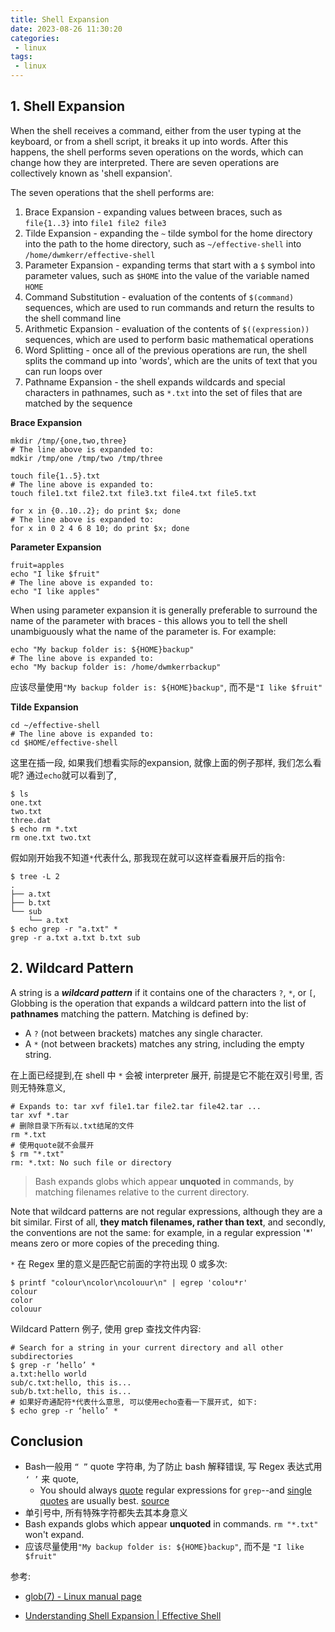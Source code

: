```yaml
---
title: Shell Expansion
date: 2023-08-26 11:30:20
categories:
 - linux
tags:
 - linux
---
```


## 1. Shell Expansion

When the shell receives a command, either from the user typing at the keyboard, or from a shell script, it breaks it up into words. After this happens, the shell performs seven operations on the words, which can change how they are interpreted. There are seven operations are collectively known as 'shell expansion'. 

The seven operations that the shell performs are:

1. Brace Expansion - expanding values between braces, such as `file{1..3}` into `file1 file2 file3`
2. Tilde Expansion - expanding the `~` tilde symbol for the home directory into the path to the home directory, such as `~/effective-shell` into `/home/dwmkerr/effective-shell`
3. Parameter Expansion - expanding terms that start with a `$` symbol into parameter values, such as `$HOME` into the value of the variable named `HOME`
4. Command Substitution - evaluation of the contents of `$(command)` sequences, which are used to run commands and return the results to the shell command line
5. Arithmetic Expansion - evaluation of the contents of `$((expression))` sequences, which are used to perform basic mathematical operations
6. Word Splitting - once all of the previous operations are run, the shell splits the command up into 'words', which are the units of text that you can run loops over
7. Pathname Expansion - the shell expands wildcards and special characters in pathnames, such as `*.txt` into the set of files that are matched by the sequence

**Brace Expansion**

```shell
mkdir /tmp/{one,two,three}
# The line above is expanded to:
mdkir /tmp/one /tmp/two /tmp/three

touch file{1..5}.txt
# The line above is expanded to:
touch file1.txt file2.txt file3.txt file4.txt file5.txt

for x in {0..10..2}; do print $x; done
# The line above is expanded to:
for x in 0 2 4 6 8 10; do print $x; done
```

**Parameter Expansion**

```shell
fruit=apples
echo "I like $fruit"
# The line above is expanded to:
echo "I like apples"
```

When using parameter expansion it is generally preferable to surround the name of the parameter with braces - this allows you to tell the shell unambiguously what the name of the parameter is. For example:

```shell
echo "My backup folder is: ${HOME}backup"
# The line above is expanded to:
echo "My backup folder is: /home/dwmkerrbackup"
```

应该尽量使用`"My backup folder is: ${HOME}backup"`, 而不是`"I like $fruit"`

**Tilde Expansion**

```shell
cd ~/effective-shell
# The line above is expanded to:
cd $HOME/effective-shell
```

这里在插一段, 如果我们想看实际的expansion, 就像上面的例子那样, 我们怎么看呢? 通过`echo`就可以看到了, 

```shell
$ ls
one.txt
two.txt
three.dat
$ echo rm *.txt
rm one.txt two.txt
```

假如刚开始我不知道`*`代表什么, 那我现在就可以这样查看展开后的指令:

```shell
$ tree -L 2
.
├── a.txt
├── b.txt
└── sub
    └── a.txt
$ echo grep -r "a.txt" *        
grep -r a.txt a.txt b.txt sub
```

## 2. Wildcard Pattern

A string is a ***wildcard pattern*** if it contains one of the characters `?`, `*`, or `[`,  Globbing is the operation that expands a wildcard pattern into the list of **pathnames** matching the pattern.  Matching is defined by: 

- A `?` (not between brackets) matches any single character. 
- A `*` (not between brackets) matches any string, including the empty string.

在上面已经提到,在 shell 中 `*` 会被 interpreter 展开, 前提是它不能在双引号里, 否则无特殊意义, 

```shell
# Expands to: tar xvf file1.tar file2.tar file42.tar ...
tar xvf *.tar
# 删除目录下所有以.txt结尾的文件
rm *.txt
# 使用quote就不会展开
$ rm "*.txt"
rm: *.txt: No such file or directory
```

> Bash expands globs which appear **unquoted** in commands, by matching filenames relative to the current directory. 

Note that wildcard patterns are not regular expressions, although they are a bit similar.  First of all, **they match filenames, rather than text**, and secondly, the conventions are not the same: for example, in a regular expression '*' means zero or more copies of the preceding thing.

`*` 在 Regex 里的意义是匹配它前面的字符出现 0 或多次:

```shell
$ printf "colour\ncolor\ncolouur\n" | egrep 'colou*r'                          
colour
color
colouur
```

Wildcard Pattern 例子, 使用 grep 查找文件内容:

```shell
# Search for a string in your current directory and all other subdirectories
$ grep -r ‘hello’ *  
a.txt:hello world
sub/c.txt:hello, this is...
sub/b.txt:hello, this is...
# 如果好奇通配符*代表什么意思, 可以使用echo查看一下展开式, 如下:
$ echo grep -r ‘hello’ *
```

## Conclusion

- Bash一般用 `“ ”` quote 字符串, 为了防止 bash 解释错误, 写 Regex 表达式用 `‘ ’` 来 quote, 
  - You should always [quote](https://www.gnu.org/software/bash/manual/bash.html#Quoting) regular expressions for `grep`--and [single quotes](https://www.gnu.org/software/bash/manual/bash.html#Single-Quotes) are usually best.  [source](https://askubuntu.com/a/957504/1690738) 
- 单引号中, 所有特殊字符都失去其本身意义
- Bash expands globs which appear **unquoted** in commands. `rm "*.txt"` won't expand. 
- 应该尽量使用`"My backup folder is: ${HOME}backup"`, 而不是 `"I like $fruit"`

参考:

- [glob(7) - Linux manual page](https://man7.org/linux/man-pages/man7/glob.7.html)

- [Understanding Shell Expansion | Effective Shell](https://effective-shell.com/part-6-advanced-techniques/understanding-shell-expansion/)
